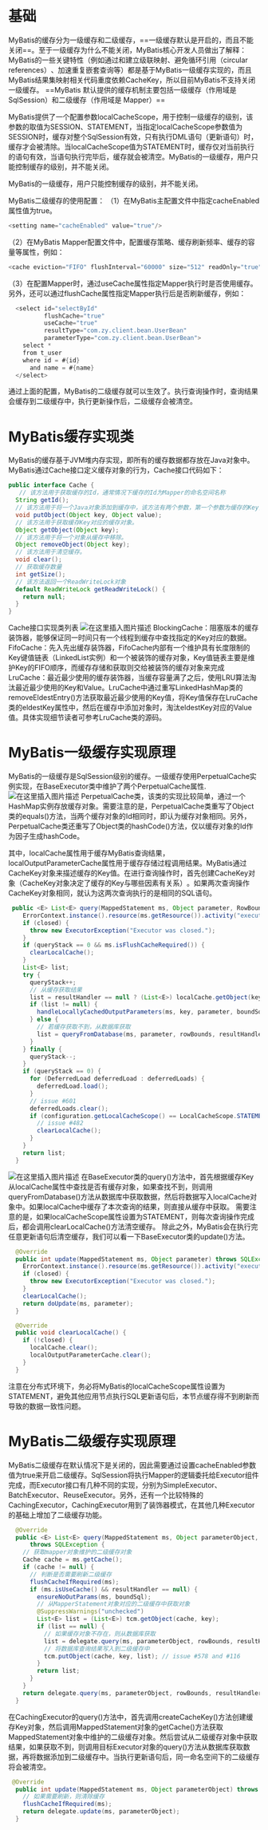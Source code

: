 

# 基础
MyBatis的缓存分为一级缓存和二级缓存，==一级缓存默认是开启的，而且不能关闭==。至于一级缓存为什么不能关闭，MyBatis核心开发人员做出了解释：MyBatis的一些关键特性（例如通过<association>和<collection>建立级联映射、避免循环引用（circular references）​、加速重复嵌套查询等）都是基于MyBatis一级缓存实现的，而且MyBatis结果集映射相关代码重度依赖CacheKey，所以目前MyBatis不支持关闭一级缓存。
==MyBatis 默认提供的缓存机制主要包括一级缓存（作用域是 SqlSession）和二级缓存（作用域是 Mapper）==

MyBatis提供了一个配置参数localCacheScope，用于控制一级缓存的级别，该参数的取值为SESSION、STATEMENT，当指定localCacheScope参数值为SESSION时，缓存对整个SqlSession有效，只有执行DML语句（更新语句）时，缓存才会被清除。当localCacheScope值为STATEMENT时，缓存仅对当前执行的语句有效，当语句执行完毕后，缓存就会被清空。MyBatis的一级缓存，用户只能控制缓存的级别，并不能关闭。


MyBatis的一级缓存，用户只能控制缓存的级别，并不能关闭。

MyBatis二级缓存的使用配置：
（1）在MyBatis主配置文件中指定cacheEnabled属性值为true。

```java
<setting name="cacheEnabled" value="true"/>
```
（2）在MyBatis Mapper配置文件中，配置缓存策略、缓存刷新频率、缓存的容量等属性，例如：

```java
<cache eviction="FIFO" flushInterval="60000" size="512" readOnly="true" />
```
（3）在配置Mapper时，通过useCache属性指定Mapper执行时是否使用缓存。另外，还可以通过flushCache属性指定Mapper执行后是否刷新缓存，例如：

```java
  <select id="selectById"
          flushCache="true"
          useCache="true"
          resultType="com.zy.client.bean.UserBean"
          parameterType="com.zy.client.bean.UserBean">
    select *
    from t_user
    where id = #{id}
      and name = #{name}
  </select>
```
通过上面的配置，MyBatis的二级缓存就可以生效了。执行查询操作时，查询结果会缓存到二级缓存中，执行更新操作后，二级缓存会被清空。
# MyBatis缓存实现类

MyBatis的缓存基于JVM堆内存实现，即所有的缓存数据都存放在Java对象中。MyBatis通过Cache接口定义缓存对象的行为，Cache接口代码如下：

```java
public interface Cache {
   // 该方法用于获取缓存的Id，通常情况下缓存的Id为Mapper的命名空间名称
  String getId();
  // 该方法用于将一个Java对象添加到缓存中，该方法有两个参数，第一个参数为缓存的Key，即CacheKey的实例；第二个参数为需要缓存的对象。
  void putObject(Object key, Object value);
  // 该方法用于获取缓存Key对应的缓存对象。
  Object getObject(Object key);
  // 该方法用于将一个对象从缓存中移除。
  Object removeObject(Object key);
  // 该方法用于清空缓存。
  void clear();
  // 获取缓存数量
  int getSize();
  // 该方法返回一个ReadWriteLock对象
  default ReadWriteLock getReadWriteLock() {
    return null;
  }
}

```
Cache接口实现类列表
![在这里插入图片描述](https://i-blog.csdnimg.cn/direct/436b41b8fe6b4116ba8784c20adbb8c8.png)
BlockingCache：阻塞版本的缓存装饰器，能够保证同一时间只有一个线程到缓存中查找指定的Key对应的数据。
FifoCache：先入先出缓存装饰器，FifoCache内部有一个维护具有长度限制的Key键值链表（LinkedList实例）和一个被装饰的缓存对象，Key值链表主要是维护Key的FIFO顺序，而缓存存储和获取则交给被装饰的缓存对象来完成
LruCache：最近最少使用的缓存装饰器，当缓存容量满了之后，使用LRU算法淘汰最近最少使用的Key和Value。LruCache中通过重写LinkedHashMap类的removeEldestEntry()方法获取最近最少使用的Key值，将Key值保存在LruCache类的eldestKey属性中，然后在缓存中添加对象时，淘汰eldestKey对应的Value值。具体实现细节读者可参考LruCache类的源码。

# MyBatis一级缓存实现原理
MyBatis的一级缓存是SqlSession级别的缓存。一级缓存使用PerpetualCache实例实现，在BaseExecutor类中维护了两个PerpetualCache属性.
![在这里插入图片描述](https://i-blog.csdnimg.cn/direct/ccabbbc6ff6b4e25b6673613671304ec.png)
PerpetualCache类，该类的实现比较简单，通过一个HashMap实例存放缓存对象。需要注意的是，PerpetualCache类重写了Object类的equals()方法，当两个缓存对象的Id相同时，即认为缓存对象相同。另外，PerpetualCache类还重写了Object类的hashCode()方法，仅以缓存对象的Id作为因子生成hashCode。

其中，localCache属性用于缓存MyBatis查询结果，localOutputParameterCache属性用于缓存存储过程调用结果。MyBatis通过CacheKey对象来描述缓存的Key值。在进行查询操作时，首先创建CacheKey对象（CacheKey对象决定了缓存的Key与哪些因素有关系）​。如果两次查询操作CacheKey对象相同，就认为这两次查询执行的是相同的SQL语句。

```java
 public <E> List<E> query(MappedStatement ms, Object parameter, RowBounds rowBounds, ResultHandler resultHandler, CacheKey key, BoundSql boundSql) throws SQLException {
    ErrorContext.instance().resource(ms.getResource()).activity("executing a query").object(ms.getId());
    if (closed) {
      throw new ExecutorException("Executor was closed.");
    }
    if (queryStack == 0 && ms.isFlushCacheRequired()) {
      clearLocalCache();
    }
    List<E> list;
    try {
      queryStack++;
      // 从缓存获取结果
      list = resultHandler == null ? (List<E>) localCache.getObject(key) : null;
      if (list != null) {
        handleLocallyCachedOutputParameters(ms, key, parameter, boundSql);
      } else {
        // 若缓存获取不到，从数据库获取
        list = queryFromDatabase(ms, parameter, rowBounds, resultHandler, key, boundSql);
      }
    } finally {
      queryStack--;
    }
    if (queryStack == 0) {
      for (DeferredLoad deferredLoad : deferredLoads) {
        deferredLoad.load();
      }
      // issue #601
      deferredLoads.clear();
      if (configuration.getLocalCacheScope() == LocalCacheScope.STATEMENT) {
        // issue #482
        clearLocalCache();
      }
    }
    return list;
  }
```
![在这里插入图片描述](https://i-blog.csdnimg.cn/direct/c8158d78186549a18fcf7857dff0d9ce.png)
在BaseExecutor类的query()方法中，首先根据缓存Key从localCache属性中查找是否有缓存对象，如果查找不到，则调用queryFromDatabase()方法从数据库中获取数据，然后将数据写入localCache对象中。如果localCache中缓存了本次查询的结果，则直接从缓存中获取。
需要注意的是，如果localCacheScope属性设置为STATEMENT，则每次查询操作完成后，都会调用clearLocalCache()方法清空缓存。
除此之外，MyBatis会在执行完任意更新语句后清空缓存，我们可以看一下BaseExecutor类的update()方法。

```java
  @Override
  public int update(MappedStatement ms, Object parameter) throws SQLException {
    ErrorContext.instance().resource(ms.getResource()).activity("executing an update").object(ms.getId());
    if (closed) {
      throw new ExecutorException("Executor was closed.");
    }
    clearLocalCache();
    return doUpdate(ms, parameter);
  }
```

```java
  @Override
  public void clearLocalCache() {
    if (!closed) {
      localCache.clear();
      localOutputParameterCache.clear();
    }
  }
```
注意在分布式环境下，务必将MyBatis的localCacheScope属性设置为STATEMENT，避免其他应用节点执行SQL更新语句后，本节点缓存得不到刷新而导致的数据一致性问题。
# MyBatis二级缓存实现原理

MyBatis二级缓存在默认情况下是关闭的，因此需要通过设置cacheEnabled参数值为true来开启二级缓存。SqlSession将执行Mapper的逻辑委托给Executor组件完成，而Executor接口有几种不同的实现，分别为SimpleExecutor、BatchExecutor、ReuseExecutor。另外，还有一个比较特殊的CachingExecutor，CachingExecutor用到了装饰器模式，在其他几种Executor的基础上增加了二级缓存功能。

```java
  @Override
  public <E> List<E> query(MappedStatement ms, Object parameterObject, RowBounds rowBounds, ResultHandler resultHandler, CacheKey key, BoundSql boundSql)
      throws SQLException {
    // 获取mapper对象维护的二级缓存对象
    Cache cache = ms.getCache();
    if (cache != null) {
      // 判断是否需要刷新二级缓存
      flushCacheIfRequired(ms);
      if (ms.isUseCache() && resultHandler == null) {
        ensureNoOutParams(ms, boundSql);
        // 从MapperStatement对象对应的二级缓存中获取对象
        @SuppressWarnings("unchecked")
        List<E> list = (List<E>) tcm.getObject(cache, key);
        if (list == null) {
          // 如果缓存对象不存在，则从数据库获取
          list = delegate.query(ms, parameterObject, rowBounds, resultHandler, key, boundSql);
          // 将数据库查询结果写入到二级缓存中
          tcm.putObject(cache, key, list); // issue #578 and #116
        }
        return list;
      }
    }
    return delegate.query(ms, parameterObject, rowBounds, resultHandler, key, boundSql);
  }
```
在CachingExecutor的query()方法中，首先调用createCacheKey()方法创建缓存Key对象，然后调用MappedStatement对象的getCache()方法获取MappedStatement对象中维护的二级缓存对象。然后尝试从二级缓存对象中获取结果，如果获取不到，则调用目标Executor对象的query()方法从数据库获取数据，再将数据添加到二级缓存中。当执行更新语句后，同一命名空间下的二级缓存将会被清空。

```java
 @Override
  public int update(MappedStatement ms, Object parameterObject) throws SQLException {
    // 如果需要刷新，则清除缓存
    flushCacheIfRequired(ms);
    return delegate.update(ms, parameterObject);
  }
```
